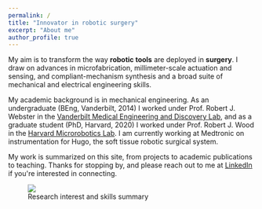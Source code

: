 ```yaml
---
permalink: /
title: "Innovator in robotic surgery"
excerpt: "About me"
author_profile: true
---
```


My aim is to transform the way **robotic tools** are deployed in **surgery**. I draw  on advances in microfabrication, millimeter-scale actuation and sensing, and compliant-mechanism synthesis and a broad suite of mechanical and electrical engineering skills.

My academic background is in mechanical engineering. As an undergraduate (BEng, Vanderbilt, 2014) I worked under Prof. Robert J. Webster in the [Vanderbilt Medical Engineering and Discovery Lab](http://research.vuse.vanderbilt.edu/MEDLab/), and as a graduate student (PhD, Harvard, 2020) I worked under Prof. Robert J. Wood in the [Harvard Microrobotics Lab](https://www.micro.seas.harvard.edu/). I am currently working at Medtronic on instrumentation for Hugo, the soft tissue robotic surgical system.

My work is summarized on this site, from projects to academic publications to teaching. Thanks for stopping by, and please reach out to me at [LinkedIn](https://www.linkedin.com/in/peter-york-robotics/) if you're interested in connecting.

<figure class="threequarters">
    <img src= "{{ "Cartoon.PNG" | prepend: "/images/" | prepend: base_path }}">
    <figcaption>Research interest and skills summary</figcaption>
</figure>
